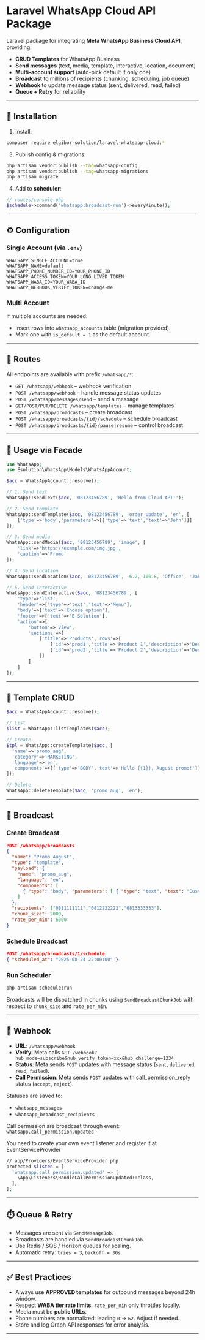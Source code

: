 # Laravel WhatsApp Cloud API Package

Laravel package for integrating **Meta WhatsApp Business Cloud API**, providing:

- **CRUD Templates** for WhatsApp Business
- **Send messages** (text, media, template, interactive, location, document)
- **Multi-account support** (auto-pick default if only one)
- **Broadcast** to millions of recipients (chunking, scheduling, job queue)
- **Webhook** to update message status (sent, delivered, read, failed)
- **Queue + Retry** for reliability

---

## 🚀 Installation

1. Install:
```bash
composer require elgibor-solution/laravel-whatsapp-cloud:*
```

3. Publish config & migrations:
```bash
php artisan vendor:publish --tag=whatsapp-config
php artisan vendor:publish --tag=whatsapp-migrations
php artisan migrate
```

4. Add to **scheduler**:
```php
// routes/console.php
$schedule->command('whatsapp:broadcast-run')->everyMinute();
```

---

## ⚙️ Configuration

### Single Account (via `.env`)

```env
WHATSAPP_SINGLE_ACCOUNT=true
WHATSAPP_NAME=default
WHATSAPP_PHONE_NUMBER_ID=YOUR_PHONE_ID
WHATSAPP_ACCESS_TOKEN=YOUR_LONG_LIVED_TOKEN
WHATSAPP_WABA_ID=YOUR_WABA_ID
WHATSAPP_WEBHOOK_VERIFY_TOKEN=change-me
```

### Multi Account
If multiple accounts are needed:
- Insert rows into `whatsapp_accounts` table (migration provided).
- Mark one with `is_default = 1` as the default account.

---

## 📡 Routes

All endpoints are available with prefix `/whatsapp/*`:

- `GET /whatsapp/webhook` – webhook verification
- `POST /whatsapp/webhook` – handle message status updates
- `POST /whatsapp/messages/send` – send a message
- `GET/POST/PUT/DELETE /whatsapp/templates` – manage templates
- `POST /whatsapp/broadcasts` – create broadcast
- `POST /whatsapp/broadcasts/{id}/schedule` – schedule broadcast
- `POST /whatsapp/broadcasts/{id}/pause|resume` – control broadcast

---

## 🧩 Usage via Facade

```php
use WhatsApp;
use Esolution\WhatsApp\Models\WhatsAppAccount;

$acc = WhatsAppAccount::resolve();

// 1. Send text
WhatsApp::sendText($acc, '08123456789', 'Hello from Cloud API!');

// 2. Send template
WhatsApp::sendTemplate($acc, '08123456789', 'order_update', 'en', [
    ['type'=>'body','parameters'=>[['type'=>'text','text'=>'John']]]
]);

// 3. Send media
WhatsApp::sendMedia($acc, '08123456789', 'image', [
    'link'=>'https://example.com/img.jpg',
    'caption'=>'Promo'
]);

// 4. Send location
WhatsApp::sendLocation($acc, '08123456789', -6.2, 106.8, 'Office', 'Jakarta');

// 5. Send interactive
WhatsApp::sendInteractive($acc, '08123456789', [
    'type'=>'list',
    'header'=>['type'=>'text','text'=>'Menu'],
    'body'=>['text'=>'Choose option'],
    'footer'=>['text'=>'E-Solution'],
    'action'=>[
        'button'=>'View',
        'sections'=>[
            ['title'=>'Products','rows'=>[
                ['id'=>'prod1','title'=>'Product 1','description'=>'Description 1'],
                ['id'=>'prod2','title'=>'Product 2','description'=>'Description 2'],
            ]]
        ]
    ]
]);
```

---

## 📜 Template CRUD

```php
$acc = WhatsAppAccount::resolve();

// List
$list = WhatsApp::listTemplates($acc);

// Create
$tpl = WhatsApp::createTemplate($acc, [
  'name'=>'promo_aug',
  'category'=>'MARKETING',
  'language'=>'en',
  'components'=>[['type'=>'BODY','text'=>'Hello {{1}}, August promo!']]
]);

// Delete
WhatsApp::deleteTemplate($acc, 'promo_aug', 'en');
```

---

## 📢 Broadcast

### Create Broadcast
```json
POST /whatsapp/broadcasts
{
  "name": "Promo August",
  "type": "template",
  "payload": {
    "name": "promo_aug",
    "language": "en",
    "components": [
      { "type": "body", "parameters": [ { "type": "text", "text": "Customer" } ] }
    ]
  },
  "recipients": ["0811111111","0812222222","0813333333"],
  "chunk_size": 2000,
  "rate_per_min": 6000
}
```

### Schedule Broadcast
```json
POST /whatsapp/broadcasts/1/schedule
{ "scheduled_at": "2025-08-24 22:00:00" }
```

### Run Scheduler
```bash
php artisan schedule:run
```

Broadcasts will be dispatched in chunks using `SendBroadcastChunkJob` with respect to `chunk_size` and `rate_per_min`.

---

## 🔔 Webhook

- **URL**: `/whatsapp/webhook`
- **Verify**: Meta calls `GET /webhook?hub_mode=subscribe&hub_verify_token=xxx&hub_challenge=1234`
- **Status**: Meta sends `POST` updates with message status (`sent`, `delivered`, `read`, `failed`).
- **Call Permission**: Meta sends `POST` updates with call_permission_reply status (`accept`, `reject`).

Statuses are saved to:
- `whatsapp_messages`
- `whatsapp_broadcast_recipients`

Call permission are broadcast through event: 
`whatsapp.call_permission.updated`

You need to create your own event listener and register it at EventServiceProvider
```bash
// app/Providers/EventServiceProvider.php
protected $listen = [
  'whatsapp.call_permission.updated' => [
    \App\Listeners\HandleCallPermissionUpdated::class,
  ],
];
```


---

## ⏱️ Queue & Retry

- Messages are sent via `SendMessageJob`.
- Broadcasts are handled via `SendBroadcastChunkJob`.
- Use Redis / SQS / Horizon queues for scaling.
- Automatic retry: `tries = 3`, `backoff = 30s`.

---

## ✅ Best Practices

- Always use **APPROVED templates** for outbound messages beyond 24h window.
- Respect **WABA tier rate limits**. `rate_per_min` only throttles locally.
- Media must be **public URLs**.
- Phone numbers are normalized: leading `0` → `62`. Adjust if needed.
- Store and log Graph API responses for error analysis.

---